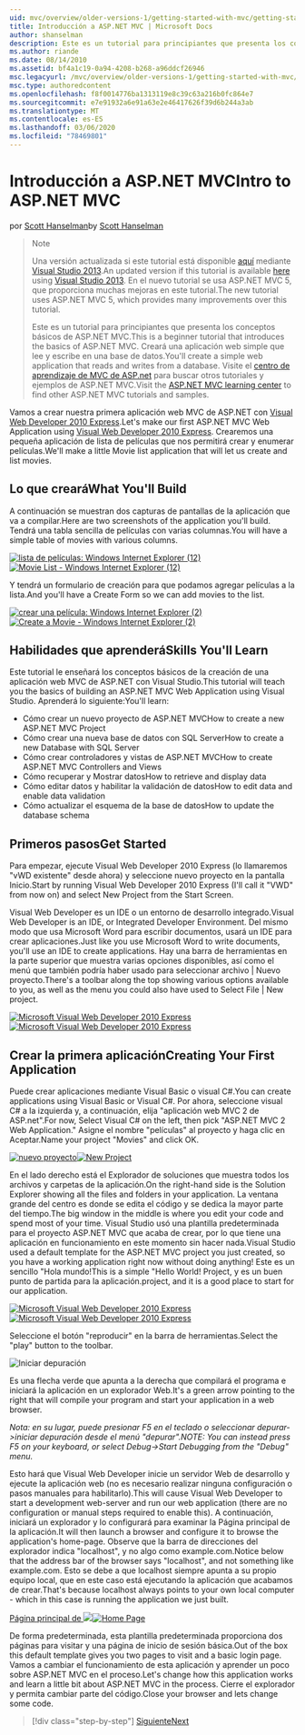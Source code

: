 ```yaml
---
uid: mvc/overview/older-versions-1/getting-started-with-mvc/getting-started-with-mvc-part1
title: Introducción a ASP.NET MVC | Microsoft Docs
author: shanselman
description: Este es un tutorial para principiantes que presenta los conceptos básicos de ASP.NET MVC. Cree una aplicación web simple que lea y escriba en una base de datos.
ms.author: riande
ms.date: 08/14/2010
ms.assetid: bf4a1c19-0a94-4208-b268-a96ddcf26946
msc.legacyurl: /mvc/overview/older-versions-1/getting-started-with-mvc/getting-started-with-mvc-part1
msc.type: authoredcontent
ms.openlocfilehash: f8f0014776ba1313119e8c39c63a216b0fc864e7
ms.sourcegitcommit: e7e91932a6e91a63e2e46417626f39d6b244a3ab
ms.translationtype: MT
ms.contentlocale: es-ES
ms.lasthandoff: 03/06/2020
ms.locfileid: "78469801"
---
```

# <a name="intro-to-aspnet-mvc"></a><span data-ttu-id="52192-104">Introducción a ASP.NET MVC</span><span class="sxs-lookup"><span data-stu-id="52192-104">Intro to ASP.NET MVC</span></span>

<span data-ttu-id="52192-105">por [Scott Hanselman](https://github.com/shanselman)</span><span class="sxs-lookup"><span data-stu-id="52192-105">by [Scott Hanselman](https://github.com/shanselman)</span></span>

> > [!NOTE]
> > <span data-ttu-id="52192-106">Una versión actualizada si este tutorial está disponible [aquí](../../getting-started/introduction/getting-started.md) mediante [Visual Studio 2013](https://my.visualstudio.com/Downloads?q=visual%20studio%202013).</span><span class="sxs-lookup"><span data-stu-id="52192-106">An updated version if this tutorial is available [here](../../getting-started/introduction/getting-started.md) using [Visual Studio 2013](https://my.visualstudio.com/Downloads?q=visual%20studio%202013).</span></span> <span data-ttu-id="52192-107">En el nuevo tutorial se usa ASP.NET MVC 5, que proporciona muchas mejoras en este tutorial.</span><span class="sxs-lookup"><span data-stu-id="52192-107">The new tutorial uses ASP.NET MVC 5, which provides many improvements over this tutorial.</span></span>
>
>
> <span data-ttu-id="52192-108">Este es un tutorial para principiantes que presenta los conceptos básicos de ASP.NET MVC.</span><span class="sxs-lookup"><span data-stu-id="52192-108">This is a beginner tutorial that introduces the basics of ASP.NET MVC.</span></span> <span data-ttu-id="52192-109">Creará una aplicación web simple que lee y escribe en una base de datos.</span><span class="sxs-lookup"><span data-stu-id="52192-109">You'll create a simple web application that reads and writes from a database.</span></span> <span data-ttu-id="52192-110">Visite el [centro de aprendizaje de MVC de ASP.net](../../../index.md) para buscar otros tutoriales y ejemplos de ASP.NET MVC.</span><span class="sxs-lookup"><span data-stu-id="52192-110">Visit the [ASP.NET MVC learning center](../../../index.md) to find other ASP.NET MVC tutorials and samples.</span></span>

<span data-ttu-id="52192-111">Vamos a crear nuestra primera aplicación web MVC de ASP.NET con [Visual Web Developer 2010 Express](https://www.microsoft.com/express/Web/).</span><span class="sxs-lookup"><span data-stu-id="52192-111">Let's make our first ASP.NET MVC Web Application using [Visual Web Developer 2010 Express](https://www.microsoft.com/express/Web/).</span></span> <span data-ttu-id="52192-112">Crearemos una pequeña aplicación de lista de películas que nos permitirá crear y enumerar películas.</span><span class="sxs-lookup"><span data-stu-id="52192-112">We'll make a little Movie list application that will let us create and list movies.</span></span>

## <a name="what-youll-build"></a><span data-ttu-id="52192-113">Lo que creará</span><span class="sxs-lookup"><span data-stu-id="52192-113">What You'll Build</span></span>

<span data-ttu-id="52192-114">A continuación se muestran dos capturas de pantallas de la aplicación que va a compilar.</span><span class="sxs-lookup"><span data-stu-id="52192-114">Here are two screenshots of the application you'll build.</span></span> <span data-ttu-id="52192-115">Tendrá una tabla sencilla de películas con varias columnas.</span><span class="sxs-lookup"><span data-stu-id="52192-115">You will have a simple table of movies with various columns.</span></span>

<span data-ttu-id="52192-116">[![lista de películas: Windows Internet Explorer (12)](getting-started-with-mvc-part1/_static/image2.png)](getting-started-with-mvc-part1/_static/image1.png)</span><span class="sxs-lookup"><span data-stu-id="52192-116">[![Movie List - Windows Internet Explorer (12)](getting-started-with-mvc-part1/_static/image2.png)](getting-started-with-mvc-part1/_static/image1.png)</span></span>

<span data-ttu-id="52192-117">Y tendrá un formulario de creación para que podamos agregar películas a la lista.</span><span class="sxs-lookup"><span data-stu-id="52192-117">And you'll have a Create Form so we can add movies to the list.</span></span>

<span data-ttu-id="52192-118">[![crear una película: Windows Internet Explorer (2)](getting-started-with-mvc-part1/_static/image4.png)](getting-started-with-mvc-part1/_static/image3.png)</span><span class="sxs-lookup"><span data-stu-id="52192-118">[![Create a Movie - Windows Internet Explorer (2)](getting-started-with-mvc-part1/_static/image4.png)](getting-started-with-mvc-part1/_static/image3.png)</span></span>

## <a name="skills-youll-learn"></a><span data-ttu-id="52192-119">Habilidades que aprenderá</span><span class="sxs-lookup"><span data-stu-id="52192-119">Skills You'll Learn</span></span>

<span data-ttu-id="52192-120">Este tutorial le enseñará los conceptos básicos de la creación de una aplicación web MVC de ASP.NET con Visual Studio.</span><span class="sxs-lookup"><span data-stu-id="52192-120">This tutorial will teach you the basics of building an ASP.NET MVC Web Application using Visual Studio.</span></span> <span data-ttu-id="52192-121">Aprenderá lo siguiente:</span><span class="sxs-lookup"><span data-stu-id="52192-121">You'll learn:</span></span>

- <span data-ttu-id="52192-122">Cómo crear un nuevo proyecto de ASP.NET MVC</span><span class="sxs-lookup"><span data-stu-id="52192-122">How to create a new ASP.NET MVC Project</span></span>
- <span data-ttu-id="52192-123">Cómo crear una nueva base de datos con SQL Server</span><span class="sxs-lookup"><span data-stu-id="52192-123">How to create a new Database with SQL Server</span></span>
- <span data-ttu-id="52192-124">Cómo crear controladores y vistas de ASP.NET MVC</span><span class="sxs-lookup"><span data-stu-id="52192-124">How to create ASP.NET MVC Controllers and Views</span></span>
- <span data-ttu-id="52192-125">Cómo recuperar y Mostrar datos</span><span class="sxs-lookup"><span data-stu-id="52192-125">How to retrieve and display data</span></span>
- <span data-ttu-id="52192-126">Cómo editar datos y habilitar la validación de datos</span><span class="sxs-lookup"><span data-stu-id="52192-126">How to edit data and enable data validation</span></span>
- <span data-ttu-id="52192-127">Cómo actualizar el esquema de la base de datos</span><span class="sxs-lookup"><span data-stu-id="52192-127">How to update the database schema</span></span>

## <a name="get-started"></a><span data-ttu-id="52192-128">Primeros pasos</span><span class="sxs-lookup"><span data-stu-id="52192-128">Get Started</span></span>

<span data-ttu-id="52192-129">Para empezar, ejecute Visual Web Developer 2010 Express (lo llamaremos "vWD existente" desde ahora) y seleccione nuevo proyecto en la pantalla Inicio.</span><span class="sxs-lookup"><span data-stu-id="52192-129">Start by running Visual Web Developer 2010 Express (I'll call it "VWD" from now on) and select New Project from the Start Screen.</span></span>

<span data-ttu-id="52192-130">Visual Web Developer es un IDE o un entorno de desarrollo integrado.</span><span class="sxs-lookup"><span data-stu-id="52192-130">Visual Web Developer is an IDE, or Integrated Developer Environment.</span></span> <span data-ttu-id="52192-131">Del mismo modo que usa Microsoft Word para escribir documentos, usará un IDE para crear aplicaciones.</span><span class="sxs-lookup"><span data-stu-id="52192-131">Just like you use Microsoft Word to write documents, you'll use an IDE to create applications.</span></span> <span data-ttu-id="52192-132">Hay una barra de herramientas en la parte superior que muestra varias opciones disponibles, así como el menú que también podría haber usado para seleccionar archivo | Nuevo proyecto.</span><span class="sxs-lookup"><span data-stu-id="52192-132">There's a toolbar along the top showing various options available to you, as well as the menu you could also have used to Select File | New project.</span></span>

<span data-ttu-id="52192-133">[![Microsoft Visual Web Developer 2010 Express](getting-started-with-mvc-part1/_static/image6.png)](getting-started-with-mvc-part1/_static/image5.png)</span><span class="sxs-lookup"><span data-stu-id="52192-133">[![Microsoft Visual Web Developer 2010 Express](getting-started-with-mvc-part1/_static/image6.png)](getting-started-with-mvc-part1/_static/image5.png)</span></span>

## <a name="creating-your-first-application"></a><span data-ttu-id="52192-134">Crear la primera aplicación</span><span class="sxs-lookup"><span data-stu-id="52192-134">Creating Your First Application</span></span>

<span data-ttu-id="52192-135">Puede crear aplicaciones mediante Visual Basic o visual C#.</span><span class="sxs-lookup"><span data-stu-id="52192-135">You can create applications using Visual Basic or Visual C#.</span></span> <span data-ttu-id="52192-136">Por ahora, seleccione visual C# a la izquierda y, a continuación, elija "aplicación web MVC 2 de ASP.net".</span><span class="sxs-lookup"><span data-stu-id="52192-136">For now, Select Visual C# on the left, then pick "ASP.NET MVC 2 Web Application."</span></span> <span data-ttu-id="52192-137">Asigne el nombre "películas" al proyecto y haga clic en Aceptar.</span><span class="sxs-lookup"><span data-stu-id="52192-137">Name your project "Movies" and click OK.</span></span>

<span data-ttu-id="52192-138">[![nuevo proyecto](getting-started-with-mvc-part1/_static/image8.png)](getting-started-with-mvc-part1/_static/image7.png)</span><span class="sxs-lookup"><span data-stu-id="52192-138">[![New Project](getting-started-with-mvc-part1/_static/image8.png)](getting-started-with-mvc-part1/_static/image7.png)</span></span>

<span data-ttu-id="52192-139">En el lado derecho está el Explorador de soluciones que muestra todos los archivos y carpetas de la aplicación.</span><span class="sxs-lookup"><span data-stu-id="52192-139">On the right-hand side is the Solution Explorer showing all the files and folders in your application.</span></span> <span data-ttu-id="52192-140">La ventana grande del centro es donde se edita el código y se dedica la mayor parte del tiempo.</span><span class="sxs-lookup"><span data-stu-id="52192-140">The big window in the middle is where you edit your code and spend most of your time.</span></span> <span data-ttu-id="52192-141">Visual Studio usó una plantilla predeterminada para el proyecto ASP.NET MVC que acaba de crear, por lo que tiene una aplicación en funcionamiento en este momento sin hacer nada.</span><span class="sxs-lookup"><span data-stu-id="52192-141">Visual Studio used a default template for the ASP.NET MVC project you just created, so you have a working application right now without doing anything!</span></span> <span data-ttu-id="52192-142">Este es un sencillo "Hola mundo!</span><span class="sxs-lookup"><span data-stu-id="52192-142">This is a simple "Hello World!</span></span> <span data-ttu-id="52192-143">Project, y es un buen punto de partida para la aplicación.</span><span class="sxs-lookup"><span data-stu-id="52192-143">project, and it is a good place to start for our application.</span></span>

<span data-ttu-id="52192-144">[![Microsoft Visual Web Developer 2010 Express](getting-started-with-mvc-part1/_static/image10.png)](getting-started-with-mvc-part1/_static/image9.png)</span><span class="sxs-lookup"><span data-stu-id="52192-144">[![Microsoft Visual Web Developer 2010 Express](getting-started-with-mvc-part1/_static/image10.png)](getting-started-with-mvc-part1/_static/image9.png)</span></span>

<span data-ttu-id="52192-145">Seleccione el botón "reproducir" en la barra de herramientas.</span><span class="sxs-lookup"><span data-stu-id="52192-145">Select the "play" button to the toolbar.</span></span>

![Iniciar depuración](getting-started-with-mvc-part1/_static/image11.png)

<span data-ttu-id="52192-147">Es una flecha verde que apunta a la derecha que compilará el programa e iniciará la aplicación en un explorador Web.</span><span class="sxs-lookup"><span data-stu-id="52192-147">It's a green arrow pointing to the right that will compile your program and start your application in a web browser.</span></span>

<span data-ttu-id="52192-148">*Nota: en su lugar, puede presionar F5 en el teclado o seleccionar depurar-&gt;iniciar depuración desde el menú "depurar".*</span><span class="sxs-lookup"><span data-stu-id="52192-148">*NOTE: You can instead press F5 on your keyboard, or select Debug-&gt;Start Debugging from the "Debug" menu.*</span></span>

<span data-ttu-id="52192-149">Esto hará que Visual Web Developer inicie un servidor Web de desarrollo y ejecute la aplicación web (no es necesario realizar ninguna configuración o pasos manuales para habilitarlo).</span><span class="sxs-lookup"><span data-stu-id="52192-149">This will cause Visual Web Developer to start a development web-server and run our web application (there are no configuration or manual steps required to enable this).</span></span> <span data-ttu-id="52192-150">A continuación, iniciará un explorador y lo configurará para examinar la Página principal de la aplicación.</span><span class="sxs-lookup"><span data-stu-id="52192-150">It will then launch a browser and configure it to browse the application's home-page.</span></span> <span data-ttu-id="52192-151">Observe que la barra de direcciones del explorador indica "localhost", y no algo como example.com.</span><span class="sxs-lookup"><span data-stu-id="52192-151">Notice below that the address bar of the browser says "localhost", and not something like example.com.</span></span> <span data-ttu-id="52192-152">Esto se debe a que localhost siempre apunta a su propio equipo local, que en este caso está ejecutando la aplicación que acabamos de crear.</span><span class="sxs-lookup"><span data-stu-id="52192-152">That's because localhost always points to your own local computer - which in this case is running the application we just built.</span></span>

<span data-ttu-id="52192-153">[Página principal de ![](getting-started-with-mvc-part1/_static/image13.png)](getting-started-with-mvc-part1/_static/image12.png)</span><span class="sxs-lookup"><span data-stu-id="52192-153">[![Home Page](getting-started-with-mvc-part1/_static/image13.png)](getting-started-with-mvc-part1/_static/image12.png)</span></span>

<span data-ttu-id="52192-154">De forma predeterminada, esta plantilla predeterminada proporciona dos páginas para visitar y una página de inicio de sesión básica.</span><span class="sxs-lookup"><span data-stu-id="52192-154">Out of the box this default template gives you two pages to visit and a basic login page.</span></span> <span data-ttu-id="52192-155">Vamos a cambiar el funcionamiento de esta aplicación y aprender un poco sobre ASP.NET MVC en el proceso.</span><span class="sxs-lookup"><span data-stu-id="52192-155">Let's change how this application works and learn a little bit about ASP.NET MVC in the process.</span></span> <span data-ttu-id="52192-156">Cierre el explorador y permita cambiar parte del código.</span><span class="sxs-lookup"><span data-stu-id="52192-156">Close your browser and lets change some code.</span></span>

> [!div class="step-by-step"]
> [<span data-ttu-id="52192-157">Siguiente</span><span class="sxs-lookup"><span data-stu-id="52192-157">Next</span></span>](getting-started-with-mvc-part2.md)
